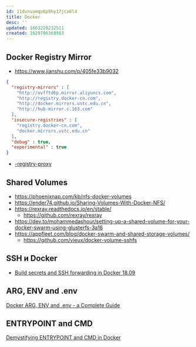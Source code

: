 ```yaml
---
id: 11dvnvamqo6p9hy17jcx6l4
title: Docker
desc: ''
updated: 1663228232511
created: 1629706368983
---
```


## Docker Registry Mirror

* https://www.jianshu.com/p/405fe33b9032

```json
{
  "registry-mirrors" : [
    "http://ovfftd6p.mirror.aliyuncs.com",
    "http://registry.docker-cn.com",
    "http://docker.mirrors.ustc.edu.cn",
    "http://hub-mirror.c.163.com"
  ],
  "insecure-registries" : [
    "registry.docker-cn.com",
    "docker.mirrors.ustc.edu.cn"
  ],
  "debug" : true,
  "experimental" : true
}
```

* [-registry-proxy](https://github.com/tiangolo/docker-registry-proxy)

## Shared Volumes

* https://phoenixnap.com/kb/nfs-docker-volumes
* https://ender74.github.io/Sharing-Volumes-With-Docker-NFS/
* https://rexray.readthedocs.io/en/stable/
    * https://github.com/rexray/rexray
* https://dev.to/mohammedashour/setting-up-a-shared-volume-for-your-docker-swarm-using-glusterfs-3a16
* https://appfleet.com/blog/docker-swarm-and-shared-storage-volumes/
    * https://github.com/vieux/docker-volume-sshfs


## SSH и Docker

* [Build secrets and SSH forwarding in Docker 18.09](https://medium.com/@tonistiigi/build-secrets-and-ssh-forwarding-in-docker-18-09-ae8161d066)

## ARG, ENV and .env

[Docker ARG, ENV and .env - a Complete Guide](https://vsupalov.com/docker-arg-env-variable-guide/)

## ENTRYPOINT and CMD

[Demystifying ENTRYPOINT and CMD in Docker](https://aws.amazon.com/blogs/opensource/demystifying-entrypoint-cmd-docker/)
